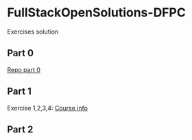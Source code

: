 # FullStackOpenSolutions-DFPC

Exercises solution

## Part 0

[Repo part 0](https://github.com/danielpuliche/FullStackOpen-Part0)

## Part 1

Exercise 1,2,3,4: [Course info](./Part1/courseinfo)

## Part 2
